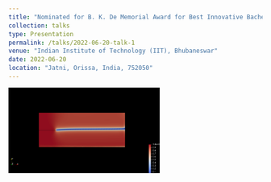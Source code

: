 ```yaml
---
title: "Nominated for B. K. De Memorial Award for Best Innovative Bachelor's project"
collection: talks
type: Presentation
permalink: /talks/2022-06-20-talk-1
venue: "Indian Institute of Technology (IIT), Bhubaneswar"
date: 2022-06-20
location: "Jatni, Orissa, India, 752050"
---
```


<img src="https://github.com/DevasmitDutta/DevasmitDutta.github.io/blob/master/files/Screenshot%202022-12-17%20at%208.49.15%20PM.png" width="300" title="dynamic fracture">
